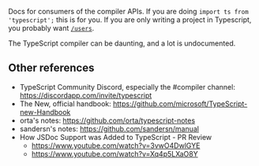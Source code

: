 Docs for consumers of the compiler APIs.  If you are doing `import ts from 'typescript';` this is for you.  If you are only writing a project in Typescript, you probably want [`/users`](/users).

The TypeScript compiler can be daunting, and a lot is undocumented.

## Other references

* TypeScript Community Discord, especially the #compiler channel: https://discordapp.com/invite/typescript
* The New, official handbook: https://github.com/microsoft/TypeScript-new-Handbook
* orta's notes: https://github.com/orta/typescript-notes
* sandersn's notes: https://github.com/sandersn/manual
* How JSDoc Support was Added to TypeScript - PR Review
  * https://www.youtube.com/watch?v=3vwO4DwlGYE
  * https://www.youtube.com/watch?v=Xq4p5LXaO8Y
